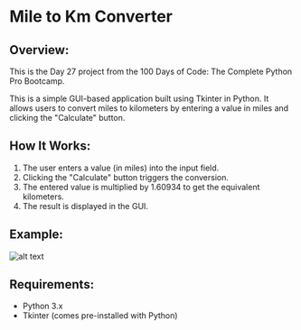 # **Mile to Km Converter**

## **Overview:**
This is the Day 27 project from the 100 Days of Code: The Complete Python Pro Bootcamp.

This is a simple GUI-based application built using Tkinter in Python. It allows users to convert miles to kilometers by entering a value in miles and clicking the "Calculate" button.

## **How It Works:**
1. The user enters a value (in miles) into the input field.
2. Clicking the "Calculate" button triggers the conversion.
3. The entered value is multiplied by 1.60934 to get the equivalent kilometers.
4. The result is displayed in the GUI.

## **Example:**

![alt text](https://raw.githubusercontent.com/Bosaif39/example-pics/refs/heads/main/D_27.png?token=GHSAT0AAAAAADDL7KRBOY34V2SIQ6ESS3HO2AZUQOQ)

## **Requirements:**
- Python 3.x
- Tkinter (comes pre-installed with Python)


